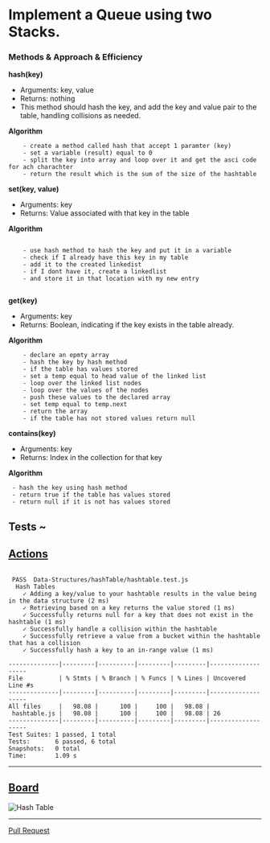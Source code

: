 # Implement a Queue using two Stacks.

### Methods & Approach & Efficiency 

**hash(key)**

- Arguments: key, value
- Returns: nothing
- This method should hash the key, and add the key and value pair to the table, handling collisions as needed.

**Algorithm**

```
    - create a method called hash that accept 1 paramter (key)
    - set a variable (result) equal to 0
    - split the key into array and loop over it and get the asci code for ach charachter
    - return the result which is the sum of the size of the hashtable

```

**set(key, value)**

- Arguments: key
- Returns: Value associated with that key in the table

**Algorithm**

```

    - use hash method to hash the key and put it in a variable
    - check if I already have this key in my table
    - add it to the created linkedist 
    - if I dont have it, create a linkedlist 
    - and store it in that location with my new entry 


```
**get(key)**

- Arguments: key
- Returns: Boolean, indicating if the key exists in the table already.

**Algorithm**

```
    - declare an epmty array
    - hash the key by hash method
    - if the table has values stored 
    - set a temp equal to head value of the linked list
    - loop over the linked list nodes
    - loop over the values of the nodes
    - push these values to the declared array
    - set temp equal to temp.next
    - return the array 
    - if the table has not stored values return null

```
**contains(key)**

- Arguments: key
- Returns: Index in the collection for that key

 **Algorithm**


```
 - hash the key using hash method
 - return true if the table has values stored
 - return null if it is not has values stored 
```

## Tests ~

## [Actions](https://github.com/wafaankoush99/data-structures-and-algorithms/actions)

```

 PASS  Data-Structures/hashTable/hashtable.test.js
  Hash Tables
    ✓ Adding a key/value to your hashtable results in the value being in the data structure (2 ms)
    ✓ Retrieving based on a key returns the value stored (1 ms)
    ✓ Successfully returns null for a key that does not exist in the hashtable (1 ms)
    ✓ Successfully handle a collision within the hashtable
    ✓ Successfully retrieve a value from a bucket within the hashtable that has a collision
    ✓ Successfully hash a key to an in-range value (1 ms)

--------------|---------|----------|---------|---------|-------------------
File          | % Stmts | % Branch | % Funcs | % Lines | Uncovered Line #s
--------------|---------|----------|---------|---------|-------------------
All files     |   98.08 |      100 |     100 |   98.08 |
 hashtable.js |   98.08 |      100 |     100 |   98.08 | 26
--------------|---------|----------|---------|---------|-------------------
Test Suites: 1 passed, 1 total
Tests:       6 passed, 6 total
Snapshots:   0 total
Time:        1.09 s
```

***


## [Board](https://miro.com/welcomeonboard/REZ1MG9Uc3dFdW13elZER0tUSEk2STl6d1JBaWc0U0IyT0Q1cjFxQU8xNW5WODVWSWsyczBZckcyb0ZkR1RuRnwzMDc0NDU3MzU3MzU4Mjc2Mjk1)

![Hash Table](https://user-images.githubusercontent.com/78326110/123594193-19399f00-d7f8-11eb-9053-cf09c043f1ee.jpg)




***

[Pull Request](https://github.com/wafaankoush99/data-structures-and-algorithms/pull/61)




